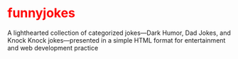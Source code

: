 # funnyjokes
A lighthearted collection of categorized jokes—Dark Humor, Dad Jokes, and Knock Knock jokes—presented in a simple HTML format for entertainment and web development practice
<html>
    <head>
        <title>Jokes</title>
 <script>
        window.onload = function() {
            history.pushState(null, "", "/funny-jokes");
        };
    </script>
        <style>
            li {
                margin-bottom: 25px;
            }
       h1,h3 {
		color: red;
	}

	h5 {
		color: grey
		}
        </style>
    </head>
    <body>
        <h1>Funny Jokes</h1>
    <br>
        <h5>Here we have a variety of different hilarious jokes.</h5>
    <br>
        <h3>Dark Humor:</h3>
    <br>    
        <ul>
            <li>What do you call a blind German? <br> A not-see.</li>
            <li>Why don't skeletons fight each other? <br> Because they don't have the guts.</li>
            <li>What's orange and sounds like a parrot? <br> A carrot.</li>
            <li>I have a lot of jokes about unemployed people. <br> Unfortunately, none of them work.</li>
            <li>Why don't cannibals eat clowns? <br> Because they taste funny.</li>
        </ul>
    <br>
    <br>
	<h3> Dad Jokes:</h3>
    <br>
	<ul>
		<li> I only know 25 letters in the alphabet. <br> I don't know y.</li>
		<li> Why did the scarecrow win an award? <br> Because he was out-standing in his field. </li>
		<li> I told my wife she was drawing her eyebrows too high. <br> She looked surprised. </li>
		<li> Why don't eggs tell jokes? <br> Because they'd crack eachother up. </li>
		<li> What did the ocean say to the other ocean? <br> Nothing, they just waved. </li>
	</ul>
    <br>
	 <h3> Knock Knock jokes: </h3>
	<ul>
		<li> "Knock Knock" <br> "Who's there?" <br> "Lettuce" <br> "Lettuce who?" <br> "Lettuce in, it's cold out here." </li>
		<li> "Knock Knock" <br> "Who's there?" <br> "Cow says" <br> "Cow says who?" <br> "No silly, cow says moo." </li>
		<li> "Knock Knock" <br> "Who's there?" <br> "Olive" <br> "Olive who?" <br> "Olive you and I miss you." </li>
		<li> "Knock Knock" <br> "Who's there?" <br> "Hach" <br> "Hach who?" <br> "Bless you." </li>
		<li> "Knock Knock" <br> "Who's there?" <br> "Ya" <br> "Ya who?"<br> "No thanks, I prefer Google." </li> 
	</ul>
    </body>	
</html>
